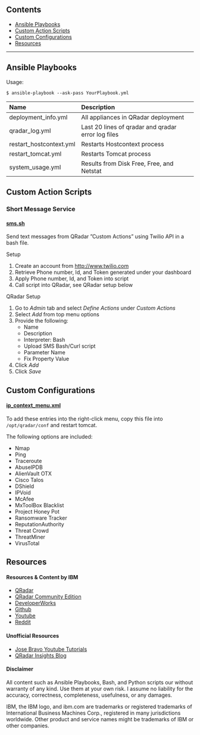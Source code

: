 ## Contents
- [Ansible Playbooks](#ansible-playbooks)
- [Custom Action Scripts](#custom-action-scripts)
- [Custom Configurations](#custom-configurations)
- [Resources](#resources)

---

## Ansible Playbooks

Usage:
```
$ ansible-playbook --ask-pass YourPlaybook.yml 
```

| Name | Description |
| :--- | :--- |
| deployment_info.yml | All appliances in QRadar deployment | 
| qradar_log.yml | Last 20 lines of qradar and qradar error log files |
| restart_hostcontext.yml | Restarts Hostcontext process | 
| restart_tomcat.yml | Restarts Tomcat process |
| system_usage.yml | Results from Disk Free, Free, and Netstat |

## Custom Action Scripts

### Short Message Service

#### [sms.sh](https://github.com/josh-morin/qradar/blob/master/scripts/sms.sh)
Send text messages from QRadar ”Custom Actions” using Twilio API in a bash file. 

Setup
1. Create an account from http://www.twilio.com
2. Retrieve Phone number, Id, and Token generated under your dashboard
3. Apply Phone number, Id, and Token into script
4. Call script into QRadar, see QRadar setup below

QRadar Setup
1. Go to _Admin_ tab and select _Define Actions_ under _Custom Actions_
2. Select _Add_ from top menu options
3. Provide the following:
   * Name
   * Description
   * Interpreter: Bash
   * Upload SMS Bash/Curl script
   * Parameter Name
   * Fix Property Value
4. Click _Add_
5. Click _Save_

## Custom Configurations

#### [ip_context_menu.xml](https://github.com/josh-morin/qradar/blob/master/configs/ip_context_menu.xml)
To add these entries into the right-click menu, copy this file into `/opt/qradar/conf` and restart tomcat.

The following options are included:
* Nmap
* Ping       
* Traceroute
* AbuseIPDB
* AlienVault OTX			
* Cisco Talos
* DShield			
* IPVoid
* McAfee
* MxToolBox Blacklist
* Project Honey Pot
* Ransomware Tracker
* ReputationAuthority
* Threat Crowd
* ThreatMiner
* VirusTotal

## Resources

#### Resources & Content by IBM
* [QRadar](https://www.ibm.com/us-en/marketplace/ibm-qradar-siem)
* [QRadar Community Edition](https://developer.ibm.com/qradar/ce/)
* [DeveloperWorks](https://ibm.biz/qradarforums)
* [Github](https://github.com/ibm-security-intelligence)
* [Youtube](https://www.youtube.com/user/IBMSecuritySupport)
* [Reddit](https://www.reddit.com/r/QRadar/)

#### Unofficial Resources
* [Jose Bravo Youtube Tutorials](https://www.youtube.com/user/jbravovideos)
* [QRadar Insights Blog](https://qradarinsights.com/)

#### Disclaimer
All content such as Ansible Playbooks, Bash, and Python scripts our without warranty of any kind. Use them at your own risk. I assume no liability for the accuracy, correctness, completeness, usefulness, or any damages.

IBM, the IBM logo, and ibm.com are trademarks or registered trademarks of International Business Machines Corp., registered in many jurisdictions worldwide. Other product and service names might be trademarks of IBM or other companies.

